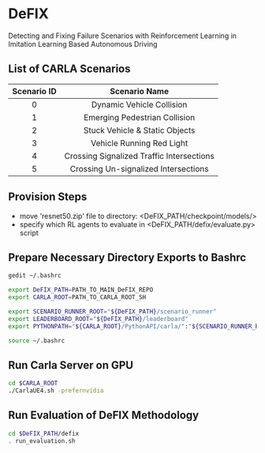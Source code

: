 # DeFIX
Detecting and Fixing Failure Scenarios with Reinforcement Learning in Imitation Learning Based Autonomous Driving

## List of CARLA Scenarios
<div align="center">

| Scenario ID | Scenario Name |
| :-: | :-: |
| 0 | Dynamic Vehicle Collision |
| 1 | Emerging Pedestrian Collision |
| 2 | Stuck Vehicle & Static Objects |
| 3 | Vehicle Running Red Light |
| 4 | Crossing Signalized Traffic Intersections |
| 5 | Crossing Un-signalized Intersections |

</div>

## Provision Steps
* move 'resnet50.zip' file to directory: <DeFIX_PATH/checkpoint/models/>
* specify which RL agents to evaluate in <DeFIX_PATH/defix/evaluate.py> script

## Prepare Necessary Directory Exports to Bashrc
```sh
gedit ~/.bashrc

export DeFIX_PATH=PATH_TO_MAIN_DeFIX_REPO
export CARLA_ROOT=PATH_TO_CARLA_ROOT_SH

export SCENARIO_RUNNER_ROOT="${DeFIX_PATH}/scenario_runner"
export LEADERBOARD_ROOT="${DeFIX_PATH}/leaderboard"
export PYTHONPATH="${CARLA_ROOT}/PythonAPI/carla/":"${SCENARIO_RUNNER_ROOT}":"${LEADERBOARD_ROOT}":"${CARLA_ROOT}/PythonAPI/carla/dist/carla-0.9.10-py3.7-linux-x86_64.egg":${PYTHONPATH}

source ~/.bashrc
```

## Run Carla Server on GPU
```sh
cd $CARLA_ROOT
./CarlaUE4.sh -prefernvidia
```

## Run Evaluation of DeFIX Methodology
```sh
cd $DeFIX_PATH/defix
. run_evaluation.sh
```
